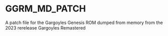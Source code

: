 # GGRM_MD_PATCH
A patch file for the Gargoyles Genesis ROM dumped from memory from the 2023 rerelease Gargoyles Remastered
